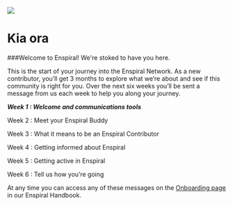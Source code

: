 ![](https://gallery.mailchimp.com/62b0ebd5c3dbb30bced6e6cf9/images/e1c0813b-dc1d-431c-8a9a-054a5bc4347c.jpg)

# Kia ora
###Welcome to Enspiral! We're stoked to have you here.

This is the start of your journey into the Enspiral Network. As a new contributor, you’ll get 3 months to explore what we’re about and see if this community is right for you. Over the next six weeks you’ll be sent a message from us each week to help you along your journey.

***Week 1 : Welcome and communications tools***

Week 2 : Meet your Enspiral Buddy

Week 3 : What it means to be an Enspiral Contributor

Week 4 : Getting informed about Enspiral

Week 5 : Getting active in Enspiral

Week 6 : Tell us how you’re going

At any time you can access any of these messages on the [Onboarding page](https://github.com/enspiral/handbook/blob/master/onboarding-info.md) in our Enspiral Handbook.